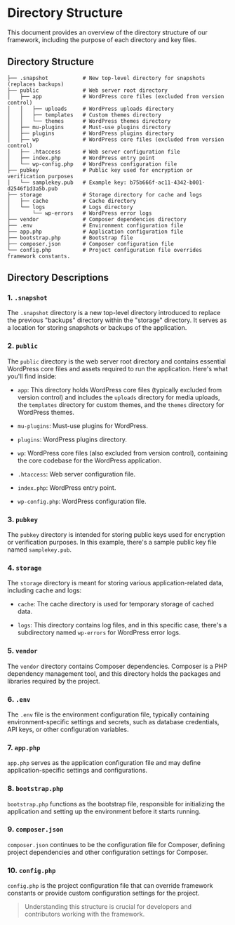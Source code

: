 # Directory Structure

This document provides an overview of the directory structure of our framework, including the purpose of each directory and key files.

## Directory Structure

```
├── .snapshot           # New top-level directory for snapshots (replaces backups)
├── public              # Web server root directory
│   ├── app             # WordPress core files (excluded from version control)
│   │   ├── uploads     # WordPress uploads directory
│   │   ├── templates   # Custom themes directory
│   │   └── themes      # WordPress themes directory
│   ├── mu-plugins      # Must-use plugins directory
│   ├── plugins         # WordPress plugins directory
│   ├── wp              # WordPress core files (excluded from version control)
│   ├── .htaccess       # Web server configuration file
│   ├── index.php       # WordPress entry point
│   └── wp-config.php   # WordPress configuration file
├── pubkey              # Public key used for encryption or verification purposes
│   └── samplekey.pub   # Example key: b75b666f-ac11-4342-b001-d2546f1d3a5b.pub
├── storage             # Storage directory for cache and logs
│   ├── cache           # Cache directory
│   └── logs            # Logs directory
│       └── wp-errors   # WordPress error logs
├── vendor              # Composer dependencies directory
├── .env                # Environment configuration file
├── app.php             # Application configuration file
├── bootstrap.php       # Bootstrap file
├── composer.json       # Composer configuration file
└── config.php          # Project configuration file overrides framework constants.
```

## Directory Descriptions

### 1. `.snapshot`

The `.snapshot` directory is a new top-level directory introduced to replace the previous "backups" directory within the "storage" directory. It serves as a location for storing snapshots or backups of the application.

### 2. `public`

The `public` directory is the web server root directory and contains essential WordPress core files and assets required to run the application. Here's what you'll find inside:

- `app`: This directory holds WordPress core files (typically excluded from version control) and includes the `uploads` directory for media uploads, the `templates` directory for custom themes, and the `themes` directory for WordPress themes.

- `mu-plugins`: Must-use plugins for WordPress.

- `plugins`: WordPress plugins directory.

- `wp`: WordPress core files (also excluded from version control), containing the core codebase for the WordPress application.

- `.htaccess`: Web server configuration file.

- `index.php`: WordPress entry point.

- `wp-config.php`: WordPress configuration file.

### 3. `pubkey`

The `pubkey` directory is intended for storing public keys used for encryption or verification purposes. In this example, there's a sample public key file named `samplekey.pub`.

### 4. `storage`

The `storage` directory is meant for storing various application-related data, including cache and logs:

- `cache`: The cache directory is used for temporary storage of cached data.

- `logs`: This directory contains log files, and in this specific case, there's a subdirectory named `wp-errors` for WordPress error logs.

### 5. `vendor`

The `vendor` directory contains Composer dependencies. Composer is a PHP dependency management tool, and this directory holds the packages and libraries required by the project.

### 6. `.env`

The `.env` file is the environment configuration file, typically containing environment-specific settings and secrets, such as database credentials, API keys, or other configuration variables.

### 7. `app.php`

`app.php` serves as the application configuration file and may define application-specific settings and configurations.

### 8. `bootstrap.php`

`bootstrap.php` functions as the bootstrap file, responsible for initializing the application and setting up the environment before it starts running.

### 9. `composer.json`

`composer.json` continues to be the configuration file for Composer, defining project dependencies and other configuration settings for Composer.

### 10. `config.php`

`config.php` is the project configuration file that can override framework constants or provide custom configuration settings for the project.

> Understanding this structure is crucial for developers and contributors working with the framework.
